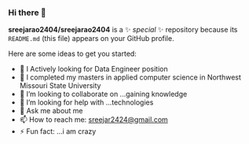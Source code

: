 ### Hi there 👋


**sreejarao2404/sreejarao2404** is a ✨ _special_ ✨ repository because its `README.md` (this file) appears on your GitHub profile.

Here are some ideas to get you started:

- 🔭 I Actively looking for Data Engineer position
- 🌱 I completed my masters in applied computer science in Northwest Missouri State University
- 👯 I’m looking to collaborate on ...gaining knowledge
- 🤔 I’m looking for help with ...technologies
- 💬 Ask me about me
- 📫 How to reach me: sreejar2424@gmail.com
- ⚡ Fun fact: ...i am crazy

